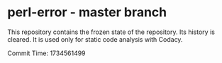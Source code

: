 # perl-error - master branch

This repository contains the frozen state of the repository.
Its history is cleared. It is used only for static code
analysis with Codacy.

Commit Time: 1734561499